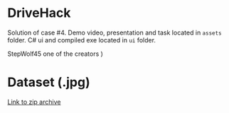 # DriveHack 
Solution of case #4. Demo video, presentation and task located in `assets` folder.
C# ui and compiled exe located in `ui` folder. 

StepWolf45 one of the creators )

# Dataset (.jpg)
[Link to zip archive](https://drive.google.com/file/d/1519pG29xuny14IFYnMGQf0CGQwDgUcND/view?usp=drive_open)
